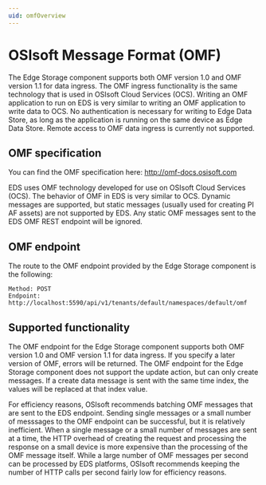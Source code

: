 ```yaml
---
uid: omfOverview
---
```


# OSIsoft Message Format (OMF)

The Edge Storage component supports both OMF version 1.0 and OMF version 1.1 for data ingress. The OMF ingress functionality is the same technology that is used in OSIsoft Cloud Services (OCS). Writing an OMF application to run on EDS is very similar to writing an OMF application to write data to OCS. No authentication is necessary for writing to Edge Data Store, as long as the application is running on the same device as Edge Data Store. Remote access to OMF data ingress is currently not supported.

## OMF specification

You can find the OMF specification here: <http://omf-docs.osisoft.com>

EDS uses OMF technology developed for use on OSIsoft Cloud Services (OCS). The behavior of OMF in EDS is very similar to OCS. Dynamic messages are supported, but static messages (usually used for creating PI AF assets) are not supported by EDS. Any static OMF messages sent to the EDS OMF REST endpoint will be ignored.

## OMF endpoint

The route to the OMF endpoint provided by the Edge Storage component is the following:

```http
Method: POST
Endpoint: http://localhost:5590/api/v1/tenants/default/namespaces/default/omf
```

## Supported functionality

The OMF endpoint for the Edge Storage component supports both OMF version 1.0 and OMF version 1.1 for data ingress. If you specify a later version of OMF, errors will be returned. The OMF endpoint for the Edge Storage component does not support the update action, but can only create messages. If a create data message is sent with the same time index, the values will be replaced at that index value.

For efficiency reasons, OSIsoft recommends batching OMF messages that are sent to the EDS endpoint. Sending single messages or a small number of messsages to the OMF endpoint can be successful, but it is relatively inefficient. When a single message or a small number of messages are sent at a time, the HTTP overhead of creating the request and processing the response on a small device is more expensive than the processing of the OMF message itself. While a large number of OMF messages per second can be processed by EDS platforms,  OSIsoft recommends keeping the number of HTTP calls per second fairly low for efficiency reasons.
